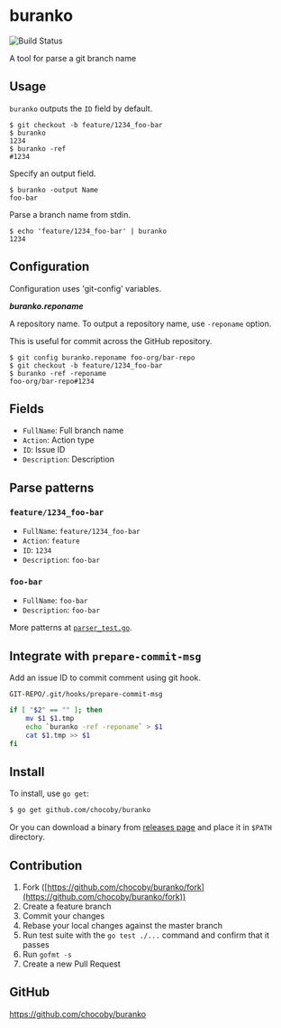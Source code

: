# buranko

![Build Status](https://github.com/chocoby/buranko/workflows/build/badge.svg?branch=master)

A tool for parse a git branch name

## Usage

`buranko` outputs the `ID` field by default.

```
$ git checkout -b feature/1234_foo-bar
$ buranko
1234
$ buranko -ref
#1234
```

Specify an output field.

```
$ buranko -output Name
foo-bar
```

Parse a branch name from stdin.

```
$ echo 'feature/1234_foo-bar' | buranko
1234
```

## Configuration

Configuration uses 'git-config' variables.

***buranko.reponame***

A repository name.
To output a repository name, use `-reponame` option.

This is useful for commit across the GitHub repository.

```
$ git config buranko.reponame foo-org/bar-repo
$ git checkout -b feature/1234_foo-bar
$ buranko -ref -reponame
foo-org/bar-repo#1234
```


## Fields

* `FullName`: Full branch name
* `Action`: Action type
* `ID`: Issue ID
* `Description`: Description

## Parse patterns

### `feature/1234_foo-bar`

* `FullName`: `feature/1234_foo-bar`
* `Action`: `feature`
* `ID`: `1234`
* `Description`: `foo-bar`

### `foo-bar`

* `FullName`: `foo-bar`
* `Description`: `foo-bar`

More patterns at [`parser_test.go`](https://github.com/chocoby/buranko/blob/master/parser_test.go).

## Integrate with `prepare-commit-msg`

Add an issue ID to commit comment using git hook.

`GIT-REPO/.git/hooks/prepare-commit-msg`

```sh
if [ "$2" == "" ]; then
    mv $1 $1.tmp
    echo `buranko -ref -reponame` > $1
    cat $1.tmp >> $1
fi
```

## Install

To install, use `go get`:

```bash
$ go get github.com/chocoby/buranko
```

Or you can download a binary from [releases page](https://github.com/chocoby/buranko/releases) and place it in `$PATH` directory.

## Contribution

1. Fork ([https://github.com/chocoby/buranko/fork](https://github.com/chocoby/buranko/fork))
1. Create a feature branch
1. Commit your changes
1. Rebase your local changes against the master branch
1. Run test suite with the `go test ./...` command and confirm that it passes
1. Run `gofmt -s`
1. Create a new Pull Request

## GitHub

https://github.com/chocoby/buranko
